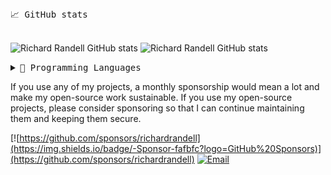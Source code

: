   <summary> <samp>📈 GitHub stats</samp></summary>
<br/>

![Richard Randell GitHub stats](https://github-readme-stats.vercel.app/api?username=richardrandell&count_private=true&show_icons=true)
![Richard Randell GitHub stats](https://github-readme-stats.vercel.app/api?username=richardrandell&show_icons=true&icon_color=805AD5&text_color=718096&bg_color=ffffff00&hide_title=true&include_all_commits=true&count_private=true&hide_border=true)

</details>

<details>
    <summary> <samp>📝 Programming Languages</samp></summary>
<br/>

![Richard Randell GitHub stats](https://github-readme-stats.vercel.app/api/top-langs/?username=richardrandell&langs_count=10&layout=compact)
![Richard Randell Language stats](https://github-readme-stats.vercel.app/api/top-langs/?username=richardrandell&layout=compact&icon_color=805AD5&text_color=718096&bg_color=ffffff00&hide_border=true&langs_count=10)

</details>

If you use any of my projects, a monthly sponsorship would mean a lot and make my open-source work sustainable.
If you use my open-source projects, please consider sponsoring so that I can continue maintaining them and keeping them secure.

[![https://github.com/sponsors/richardrandell](https://img.shields.io/badge/-Sponsor-fafbfc?logo=GitHub%20Sponsors)](https://github.com/sponsors/richardrandell)
[![Email](https://img.shields.io/badge/Email-EA4335?logo=Gmail&logoColor=white)](mailto:info@richardrandell.ca)
